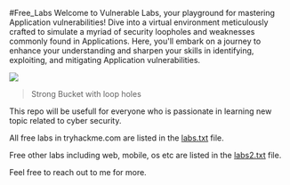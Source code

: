 #Free_Labs
Welcome to Vulnerable Labs, your playground for mastering Application vulnerabilities! Dive into a virtual environment meticulously crafted to simulate a myriad of security loopholes and weaknesses commonly found in Applications. Here, you'll embark on a journey to enhance your understanding and sharpen your skills in identifying, exploiting, and mitigating Application vulnerabilities.

![](https://raw.githubusercontent.com/azwisec/freelabs/main/files/Leaky-Buckets-2022.webp)
> Strong Bucket with loop holes
> 
This repo will be usefull for everyone who is passionate in learning new topic related to cyber security.

All free labs in tryhackme.com are listed in the [labs.txt](https://github.com/azwisec/freelabs/blob/main/labs.txt)  file.

Free other labs including web, mobile, os etc are listed in the [labs2.txt](https://github.com/azwisec/freelabs/blob/main/labs.txt) file.

Feel free to reach out to me for more.
